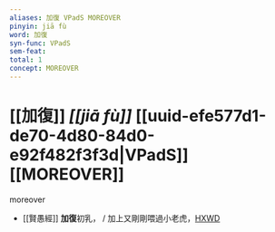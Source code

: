 ```yaml
---
aliases: 加復 VPadS MOREOVER
pinyin: jiā fù
word: 加復
syn-func: VPadS
sem-feat: 
total: 1
concept: MOREOVER 
---
```

# [[加復]] *[[jiā fù]]*  [[uuid-efe577d1-de70-4d80-84d0-e92f482f3f3d|VPadS]] [[MOREOVER]]
moreover
 - [[賢愚經]] **加復**初乳， / 加上又剛剛喂過小老虎，[HXWD](https://hxwd.org/textview.html?location=KR6b0059_T_001-0352c.49)